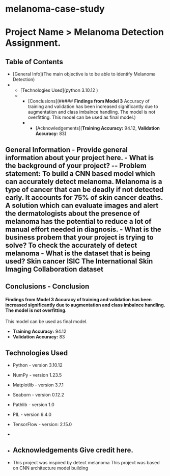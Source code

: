# melanoma-case-study

# Project Name > Melanoma Detection Assignment. 

## Table of Contents 
* [General Info](The main objective is to be able to identify Melanoma Detection)
* * [Technologies Used](python 3.10.12 )
  * * [Conclusions](##### **Findings from Model 3** Accuracy of training and validation has been increased significantly due to augmentation and class imbalnce handling. The model is not overfitting. This model can be used as final model.)
    * * [Acknowledgements](**Training Accuracy:** 94.12, **Validation Accuracy:** 83)

## General Information - Provide general information about your project here. - What is the background of your project? -- Problem statement: To build a CNN based model which can accurately detect melanoma. Melanoma is a type of cancer that can be deadly if not detected early. It accounts for 75% of skin cancer deaths. A solution which can evaluate images and alert the dermatologists about the presence of melanoma has the potential to reduce a lot of manual effort needed in diagnosis. - What is the business probem that your project is trying to solve? To check the accurately of detect melanoma - What is the dataset that is being used? Skin cancer ISIC The International Skin Imaging Collaboration dataset 

## Conclusions - Conclusion 
#### **Findings from Model 3** Accuracy of training and validation has been increased significantly due to augmentation and class imbalnce handling. The model is not overfitting. 

This model can be used as final model. 
  - **Training Accuracy:** 94.12
  - **Validation Accuracy:** 83

## Technologies Used 
  - Python - version 3.10.12
  - NumPy - version 1.23.5
  - Matplotlib - version 3.7.1 
  - Seaborn - version 0.12.2 
  - Pathlib - version 1.0 
  - PIL - version 9.4.0 
  - TensorFlow - version: 2.15.0
  -
  - ## Acknowledgements Give credit here.
  
  - This project was inspired by detect melanoma This project was based on CNN architecture model building
